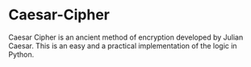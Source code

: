 # Caesar-Cipher
Caesar Cipher is an ancient method of encryption developed by Julian Caesar. This is an easy and a practical implementation of the logic in Python.

